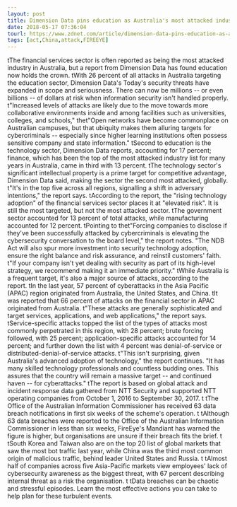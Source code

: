 ```yaml
---
layout: post
title: Dimension Data pins education as Australia's most attacked industry
date: 2018-05-17 07:36:04
tourl: https://www.zdnet.com/article/dimension-data-pins-education-as-australias-most-attacked-industry/
tags: [act,China,attack,FIREEYE]
---
```

 tThe financial services sector is often reported as being the most attacked industry in Australia, but a report from Dimension Data has found education now holds the crown. tWith 26 percent of all attacks in Australia targeting the education sector, Dimension Data's Today's security threats have expanded in scope and seriousness. There can now be millions -- or even billions -- of dollars at risk when information security isn't handled properly. t"Increased levels of attacks are likely due to the move towards more collaborative environments inside and among facilities such as universities, colleges, and schools," thet"Open networks have become commonplace on Australian campuses, but that ubiquity makes them alluring targets for cybercriminals -- especially since higher learning institutions often possess sensitive company and state information." tSecond to education is the technology sector, Dimension Data reports, accounting for 17 percent; finance, which has been the top of the most attacked industry list for many years in Australia, came in third with 13 percent. tThe technology sector's significant intellectual property is a prime target for competitive advantage, Dimension Data said, making the sector the second most attacked, globally. t"It's in the top five across all regions, signalling a shift in adversary intentions," the report says. tAccording to the report, the "rising technology adoption" of the financial services sector places it at "elevated risk". It is still the most targeted, but not the most attacked sector. tThe government sector accounted for 13 percent of total attacks, while manufacturing accounted for 12 percent. tPointing to thet"Forcing companies to disclose if they've been successfully attacked by cybercriminals is elevating the cybersecurity conversation to the board level," the report notes. "The NDB Act will also spur more investment into security technology adoption, ensure the right balance and risk assurance, and reinstil customers' faith. t"If your company isn't yet dealing with security as part of its high-level strategy, we recommend making it an immediate priority." tWhile Australia is a frequent target, it's also a major source of attacks, according to the report. tIn the last year, 57 percent of cyberattacks in the Asia Pacific (APAC) region originated from Australia, the United States, and China. tIt was reported that 66 percent of attacks on the financial sector in APAC originated from Australia. t"These attacks are generally sophisticated and target services, applications, and web applications," the report says. tService-specific attacks topped the list of the types of attacks most commonly perpetrated in this region, with 28 percent; brute forcing followed, with 25 percent; application-specific attacks accounted for 14 percent; and further down the list with 4 percent was denial-of-service or distributed-denial-of-service attacks. t"This isn't surprising, given Australia's advanced adoption of technology," the report continues. "It has many skilled technology professionals and countless budding ones. This assures that the country will remain a massive target -- and continued haven -- for cyberattacks." tThe report is based on global attack and incident response data gathered from NTT Security and supported NTT operating companies from October 1, 2016 to September 30, 2017. t tThe Office of the Australian Information Commissioner has received 63 data breach notifications in first six weeks of the scheme's operation. t tAlthough 63 data breaches were reported to the Office of the Australian Information Commissioner in less than six weeks, FireEye's Mandiant has warned the figure is higher, but organisations are unsure if their breach fits the brief. t tSouth Korea and Taiwan also are on the top 20 list of global markets that saw the most bot traffic last year, while China was the third most common origin of malicious traffic, behind leader United States and Russia. t tAlmost half of companies across five Asia-Pacific markets view employees' lack of cybersecurity awareness as the biggest threat, with 67 percent describing internal threat as a risk the organisation. t tData breaches can be chaotic and stressful episodes. Learn the most effective actions you can take to help plan for these turbulent events.
